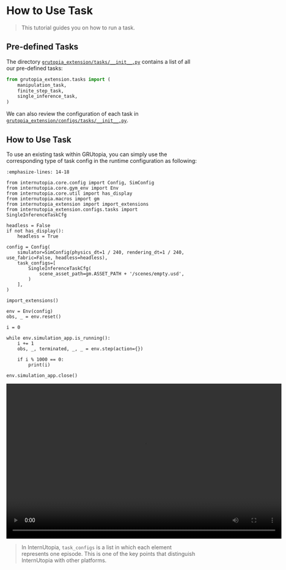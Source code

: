 # How to Use Task

> This tutorial guides you on how to run a task.

## Pre-defined Tasks

The directory [`grutopia_extension/tasks/__init__.py`](https://github.com/OpenRobotLab/GRUtopia/blob/main/grutopia_extension/tasks/__init__.py) contains a list of all our pre-defined tasks:

```Python
from grutopia_extension.tasks import (
    manipulation_task,
    finite_step_task,
    single_inference_task,
)
```

We can also review the configuration of each task in [`grutopia_extension/configs/tasks/__init__.py`](https://github.com/OpenRobotLab/GRUtopia/blob/main/grutopia_extension/configs/tasks/__init__.py).


## How to Use Task

To use an existing task within GRUtopia, you can simply use the corresponding type of task config in the runtime configuration as following:

```{code-block} python
:emphasize-lines: 14-18

from internutopia.core.config import Config, SimConfig
from internutopia.core.gym_env import Env
from internutopia.core.util import has_display
from internutopia.macros import gm
from internutopia_extension import import_extensions
from internutopia_extension.configs.tasks import SingleInferenceTaskCfg

headless = False
if not has_display():
    headless = True

config = Config(
    simulator=SimConfig(physics_dt=1 / 240, rendering_dt=1 / 240, use_fabric=False, headless=headless),
    task_configs=[
        SingleInferenceTaskCfg(
            scene_asset_path=gm.ASSET_PATH + '/scenes/empty.usd',
        )
    ],
)

import_extensions()

env = Env(config)
obs, _ = env.reset()

i = 0

while env.simulation_app.is_running():
    i += 1
    obs, _, terminated, _, _ = env.step(action={})

    if i % 1000 == 0:
        print(i)

env.simulation_app.close()
```

<video width="720" height="405" controls>
    <source src="../../../_static/video/tutorial_use_task.webm" type="video/webm">
</video>

> In InternUtopia, `task_configs` is a list in which each element represents one episode. This is one of the key points that distinguish InternUtopia with other platforms.
